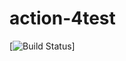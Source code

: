 # action-4test
[![Build Status](https://github.com/mani-bca/action-4test/actions/workflows/01work.yml/badge.svg)]
